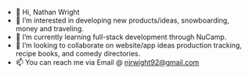 - 👋 Hi, Nathan Wright
- 👀 I’m interested in developing new products/ideas, snowboarding, money and traveling.
- 🌱 I’m currently learning full-stack development through NuCamp.
- 💞️ I’m looking to collaborate on website/app ideas production tracking, recipe books, and comedy directories.
- 📫 You can reach me via Email @ njrwight92@gmail.com

<!---
njwright92/njwright92 is a ✨ special ✨ repository because its `README.md` (this file) appears on your GitHub profile.
You can click the Preview link to take a look at your changes.
--->
